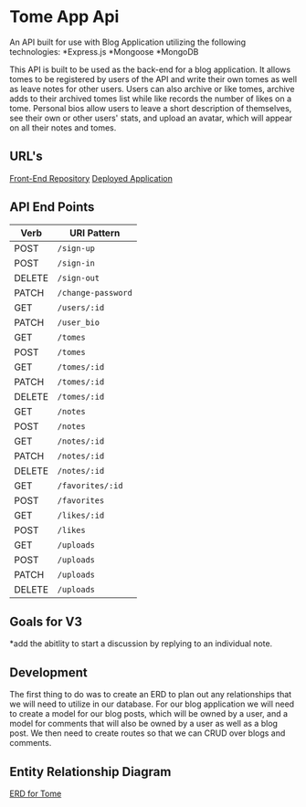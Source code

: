 # Tome App Api

An API built for use with <blog-app-client> Blog Application utilizing the following technologies:
*Express.js
*Mongoose
*MongoDB

This API is built to be used as the back-end for a blog application. It allows tomes to be registered by users of the API and write their own tomes as well as leave notes for other users. Users can also archive or like tomes, archive adds to their archived tomes list while like records the number of likes on a tome. Personal bios allow users to leave a short description of themselves, see their own or other users' stats, and upload an avatar, which will appear on all their notes and tomes.

## URL's

[Front-End Repository](https://github.com/upperlipholstery/blog-app-client)
[Deployed Application](https://upperlipholstery.github.io/blog-app-client/)  

## API End Points

| Verb   | URI Pattern            |
|--------|------------------------|
| POST   | `/sign-up`             |
| POST   | `/sign-in`             |
| DELETE | `/sign-out`            |
| PATCH  | `/change-password`     |
| GET    | `/users/:id`           |
| PATCH  | `/user_bio`            |
| GET    | `/tomes`               |
| POST   | `/tomes`               |
| GET    | `/tomes/:id`           |
| PATCH  | `/tomes/:id`           |
| DELETE | `/tomes/:id`           |
| GET    | `/notes`               |
| POST   | `/notes`               |
| GET    | `/notes/:id`           |
| PATCH  | `/notes/:id`           |
| DELETE | `/notes/:id`           |
| GET    | `/favorites/:id`       |
| POST   | `/favorites`           |
| GET    | `/likes/:id`           |
| POST   | `/likes`               |
| GET    | `/uploads`             |
| POST   | `/uploads`             |
| PATCH  | `/uploads`             |
| DELETE | `/uploads`             |


## Goals for V3
*add the abitlity to start a discussion by replying to an individual note.


## Development
  The first thing to do was to create an ERD to plan out any relationships that we will need to utilize in our database.
  For our blog application we will need to create a model for our blog posts, which will be owned by a user, and a model for comments that will also be owned by a user as well as a blog post. We then need to create routes so that we can CRUD over blogs and comments.

## Entity Relationship Diagram

[ERD for Tome](./TOME_ERD.png)
